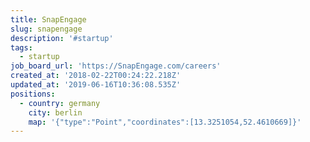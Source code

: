 ```yaml
---
title: SnapEngage
slug: snapengage
description: '#startup'
tags:
  - startup
job_board_url: 'https://SnapEngage.com/careers'
created_at: '2018-02-22T00:24:22.218Z'
updated_at: '2019-06-16T10:36:08.535Z'
positions:
  - country: germany
    city: berlin
    map: '{"type":"Point","coordinates":[13.3251054,52.4610669]}'
---
```


